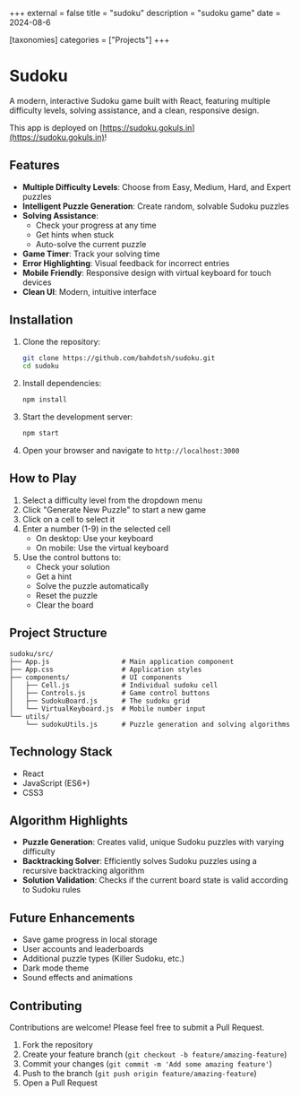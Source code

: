+++
external = false
title = "sudoku"
description = "sudoku game"
date = 2024-08-6

[taxonomies]
categories = ["Projects"]
+++

# Sudoku

A modern, interactive Sudoku game built with React, featuring multiple difficulty levels, solving assistance, and a clean, responsive design.

This app is deployed on [https://sudoku.gokuls.in](https://sudoku.gokuls.in)!

## Features

- **Multiple Difficulty Levels**: Choose from Easy, Medium, Hard, and Expert puzzles
- **Intelligent Puzzle Generation**: Create random, solvable Sudoku puzzles
- **Solving Assistance**:
  - Check your progress at any time
  - Get hints when stuck
  - Auto-solve the current puzzle
- **Game Timer**: Track your solving time
- **Error Highlighting**: Visual feedback for incorrect entries
- **Mobile Friendly**: Responsive design with virtual keyboard for touch devices
- **Clean UI**: Modern, intuitive interface

## Installation

1. Clone the repository:
   ```bash
   git clone https://github.com/bahdotsh/sudoku.git
   cd sudoku
   ```

2. Install dependencies:
   ```bash
   npm install
   ```

3. Start the development server:
   ```bash
   npm start
   ```

4. Open your browser and navigate to `http://localhost:3000`

## How to Play

1. Select a difficulty level from the dropdown menu
2. Click "Generate New Puzzle" to start a new game
3. Click on a cell to select it
4. Enter a number (1-9) in the selected cell
   - On desktop: Use your keyboard
   - On mobile: Use the virtual keyboard
5. Use the control buttons to:
   - Check your solution
   - Get a hint
   - Solve the puzzle automatically
   - Reset the puzzle
   - Clear the board

## Project Structure

```
sudoku/src/
├── App.js                  # Main application component
├── App.css                 # Application styles
├── components/             # UI components
│   ├── Cell.js             # Individual sudoku cell
│   ├── Controls.js         # Game control buttons
│   ├── SudokuBoard.js      # The sudoku grid
│   └── VirtualKeyboard.js  # Mobile number input
└── utils/
    └── sudokuUtils.js      # Puzzle generation and solving algorithms
```

## Technology Stack

- React
- JavaScript (ES6+)
- CSS3

## Algorithm Highlights

- **Puzzle Generation**: Creates valid, unique Sudoku puzzles with varying difficulty
- **Backtracking Solver**: Efficiently solves Sudoku puzzles using a recursive backtracking algorithm
- **Solution Validation**: Checks if the current board state is valid according to Sudoku rules

## Future Enhancements

- Save game progress in local storage
- User accounts and leaderboards
- Additional puzzle types (Killer Sudoku, etc.)
- Dark mode theme
- Sound effects and animations

## Contributing

Contributions are welcome! Please feel free to submit a Pull Request.

1. Fork the repository
2. Create your feature branch (`git checkout -b feature/amazing-feature`)
3. Commit your changes (`git commit -m 'Add some amazing feature'`)
4. Push to the branch (`git push origin feature/amazing-feature`)
5. Open a Pull Request
